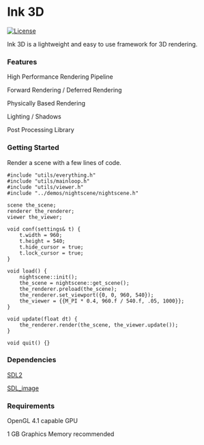 Ink 3D
========

[![License](http://img.shields.io/:license-mit-blue.svg)](http://doge.mit-license.org)

Ink 3D is a lightweight and easy to use framework for 3D rendering.

### Features ###

High Performance Rendering Pipeline

Forward Rendering / Deferred Rendering

Physically Based Rendering

Lighting / Shadows

Post Processing Library

### Getting Started ###

Render a scene with a few lines of code.

```
#include "utils/everything.h"
#include "utils/mainloop.h"
#include "utils/viewer.h"
#include "../demos/nightscene/nightscene.h"

scene the_scene;
renderer the_renderer;
viewer the_viewer;

void conf(settings& t) {
    t.width = 960;
    t.height = 540;
    t.hide_cursor = true;
    t.lock_cursor = true;
}

void load() {
    nightscene::init();
    the_scene = nightscene::get_scene();
    the_renderer.preload(the_scene);
    the_renderer.set_viewport({0, 0, 960, 540});
    the_viewer = {{M_PI * 0.4, 960.f / 540.f, .05, 1000}};
}

void update(float dt) {
    the_renderer.render(the_scene, the_viewer.update());
}

void quit() {}
```

### Dependencies ###

[SDL2](https://libsdl.org)

[SDL_image](https://www.libsdl.org/projects/SDL_image/)

### Requirements ###

OpenGL 4.1 capable GPU

1 GB Graphics Memory recommended
